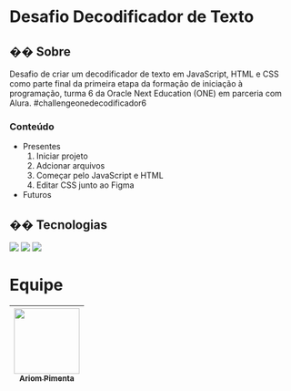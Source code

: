 <h1>Desafio Decodificador de Texto</h1>

<h2>�� Sobre</h2>
<p>Desafio de criar um decodificador de texto em JavaScript, HTML e CSS como parte final da primeira etapa da formação de iniciação à programação, turma 6 da Oracle Next Education (ONE) em parceria com Alura. #challengeonedecodificador6</p>

<h3>Conteúdo</h3>

 - Presentes
     1. Iniciar projeto
     2. Adcionar arquivos
     3. Começar pelo JavaScript e HTML
     4. Editar CSS junto ao Figma
 - Futuros


## �� Tecnologias
<div>
  <img src="https://img.shields.io/badge/HTML-239120?style=for-the-badge&logo=html5&logoColor=white">
  <img src="https://img.shields.io/badge/CSS-239120?&style=for-the-badge&logo=css3&logoColor=white">
  <img src="https://img.shields.io/badge/JavaScript-F7DF1E?style=for-the-badge&logo=javascript&logoColor=black">
</div>

# Equipe

| [<img loading="lazy" src="https://avatars.githubusercontent.com/u/150154535?v=4" width=115><br><sub>Ariom Pimenta</sub>](https://github.com/ariompf) | 
| :---: |
